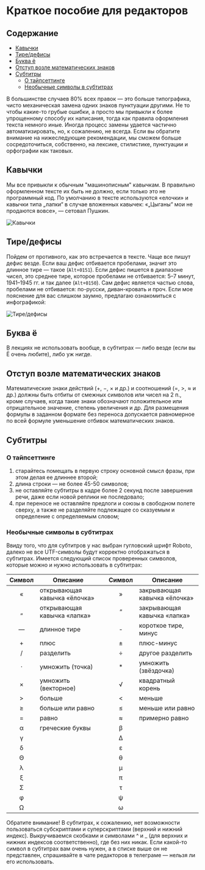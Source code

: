 # Краткое пособие для редакторов

## Содержание
* [Кавычки](#Кавычки)
* [Тире/дефисы](#Тиредефисы)
* [Буква ё](#Буква-ё)
* [Отступ возле математических знаков](#Отступ-возле-математических-знаков)
* [Субтитры](#Субтитры)
   * [О тайпсеттинге](#О-тайпсеттинге)
   * [Необычные символы в субтитрах](#Необычные-символы-в-субтитрах)

В большинстве случаев 80% всех правок — это больше типографика, чисто
механическая замена одних знаков пунктуации другими. Не то чтобы какие-то грубые
ошибки, а просто мы привыкли к более упрощенному способу их написания, тогда как
правила оформления текста немного иные. Иногда процесс замены удается частично
автоматизировать, но, к сожалению, не всегда. Если вы обратите внимание на
нижеследующие рекомендации, мы сможем больше сосредоточиться, собственно, на
лексике, стилистике, пунктуации и орфографии как таковых.

## Кавычки
Мы все привыкли к обычным "машинописным" кавычкам. В правильно оформленном
тексте их быть не должно, если только это не программный код. По умолчанию в
тексте используются «елочки» и кавычки типа „лапки“ в случае вложенных кавычек:
«„Цыганы“ мои не продаются вовсе», — сетовал Пушкин.

![Кавычки](https://raw.githubusercontent.com/kursomir/guides/master/img/editor/quotes.png)

## Тире/дефисы

Пойдем от противного, как это встречается в тексте. Чаще все пишут дефис везде.
Если ваш дефис отбивается пробелами, значит это длинное тире — такое (`Alt+0151`).
Если дефис пишется в диапазоне чисел, это среднее тире, которое пробелами не
отбивается: 5–7 минут, 1941–1945 гг. и так далее (`Alt+0150`). Сам дефис является
частью слова, пробелами не отбивается: по-русски, диван-кровать и проч. Если мое
пояснение для вас слишком заумно, предлагаю ознакомиться с инфографикой:

![Тире/дефисы](https://raw.githubusercontent.com/kursomir/guides/master/img/editor/dashes.png)

## Буква ё

В лекциях не использовать вообще, в субтитрах — либо везде (если вы Ё очень
любите), либо уж нигде.

## Отступ возле математических знаков
Математические знаки действий (+, −, × и др.) и соотношений (=, >, ≈ и др.)
должны быть отбиты от смежных символов или чисел на 2 п., кроме случаев,
когда такие знаки обозначают положительное или отрицательное значение, степень
увеличения и др. Для размещения формулы в заданном формате без переноса
допускается равномерное по всей формуле уменьшение отбивок математических знаков.

## Субтитры

### О тайпсеттинге

1. старайтесь помещать в первую строку основной смысл фразы,
 при этом делая ее длиннее второй;
2. длина строки — не более 45-50 символов;
3. не оставляйте субтитры в кадре более 2 секунд после завершения речи, даже
 если новой реплики не последовало;
4. при переносе не оставляйте предлоги и союзы в свободном полете сверху,
 а также не разделяйте подлежащее со сказуемым и определение с определяемым словом;

### Необычные символы в субтитрах

Ввиду того, что для субтитров у нас выбран гугловский шрифт Roboto, далеко не все UTF-символы будут корректно отображаться в субтитрах.
Имеется следующий список проверенных символов, которые можно и нужно использовать в субтитрах:

| Символ | Описание || Символ | Описание |
|:---:|---|---|:---:|---|
| « | открывающая кавычка «ёлочка» || » | закрывающая кавычка «ёлочка» |
| „ | открывающая кавычка «лапка» || “ | закрывающая кавычка «лапка» |
| — | длинное тире || - | короткое тире, минус |
| + | плюс || ± | плюс-минус |
| / | разделить || ÷ | другое разделить |
| · | умножить (точка) || * | умножить (звёздочка) |
| × | умножить (векторное) || √ | квадратный корень |
| > | больше || < | меньше |
| ≥ | больше или равно || ≤ | меньше или равно |
| = | равно || ≈ | примерно равно |
| α | греческие буквы || β | |
| γ | || Δ | |
| δ | || ε | |
| Θ | || θ | |
| λ | || μ | |
| ξ | || π | |
| Σ | || τ | |
| φ | || ψ | |
| Ω | || ω | |

Обратите внимание! В субтитрах, к сожалению, нет возможности пользоваться субскриптами и суперскриптами (верхний и нижний индекс). Выкручиваемся скобками и символами ^ и _ (для верхних и нижних индексов соответственно), где без них никак.
Если какой-то символ в субтитрах вам очень нужен, а в списке выше он не представлен, спрашивайте в чате редакторов в телеграме — нельзя ли его использовать.
